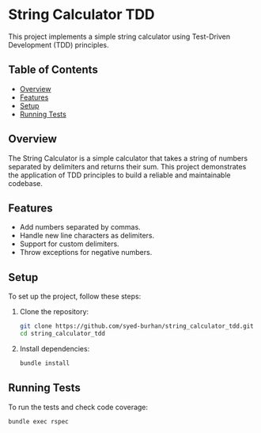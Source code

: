 # String Calculator TDD

This project implements a simple string calculator using Test-Driven Development (TDD) principles.

## Table of Contents

- [Overview](#overview)
- [Features](#features)
- [Setup](#setup)
- [Running Tests](#running-tests)

## Overview

The String Calculator is a simple calculator that takes a string of numbers separated by delimiters and returns their sum. This project demonstrates the application of TDD principles to build a reliable and maintainable codebase.

## Features

- Add numbers separated by commas.
- Handle new line characters as delimiters.
- Support for custom delimiters.
- Throw exceptions for negative numbers.

## Setup

To set up the project, follow these steps:

1. Clone the repository:
    ```sh
    git clone https://github.com/syed-burhan/string_calculator_tdd.git
    cd string_calculator_tdd
    ```

2. Install dependencies:
    ```sh
    bundle install
    ```

## Running Tests

To run the tests and check code coverage:

```sh
bundle exec rspec
```

